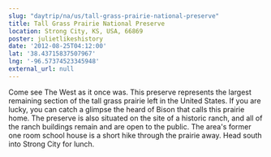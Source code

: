 ```yaml
---
slug: "daytrip/na/us/tall-grass-prairie-national-preserve"
title: Tall Grass Prairie National Preserve
location: Strong City, KS, USA, 66869
poster: julietlikeshistory
date: '2012-08-25T04:12:00'
lat: '38.43715837507967'
lng: '-96.57374523345948'
external_url: null
---
```


Come see The West as it once was. This preserve represents the largest remaining section of the tall grass prairie left in the United States. If you are lucky, you can catch a glimpse the heard of Bison that calls this prairie home. The preserve is also situated on the site of a historic ranch, and all of the ranch buildings remain and are open to the public. The area's former one room school house is a short hike through the prairie away. Head south into Strong City for lunch.
